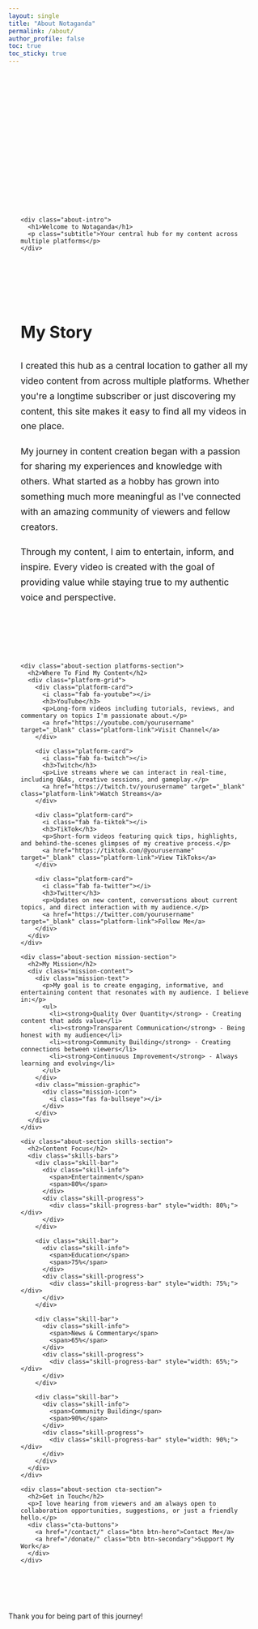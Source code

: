 ```yaml
---
layout: single
title: "About Notaganda"
permalink: /about/
author_profile: false
toc: true
toc_sticky: true
---
```


<div class="about-page">
  <div class="about-header">
    <div class="profile-image">
      <!-- Replace with your actual profile image -->
      <div class="profile-image-placeholder">
        <i class="fas fa-user"></i>
      </div>
    </div>
    
    <div class="about-intro">
      <h1>Welcome to Notaganda</h1>
      <p class="subtitle">Your central hub for my content across multiple platforms</p>
    </div>
  </div>

  <div class="about-content">
    <div class="about-section">
      <h2>My Story</h2>
      <p>I created this hub as a central location to gather all my video content from across multiple platforms. Whether you're a longtime subscriber or just discovering my content, this site makes it easy to find all my videos in one place.</p>
      <p>My journey in content creation began with a passion for sharing my experiences and knowledge with others. What started as a hobby has grown into something much more meaningful as I've connected with an amazing community of viewers and fellow creators.</p>
      <p>Through my content, I aim to entertain, inform, and inspire. Every video is created with the goal of providing value while staying true to my authentic voice and perspective.</p>
    </div>

    <div class="about-section platforms-section">
      <h2>Where To Find My Content</h2>
      <div class="platform-grid">
        <div class="platform-card">
          <i class="fab fa-youtube"></i>
          <h3>YouTube</h3>
          <p>Long-form videos including tutorials, reviews, and commentary on topics I'm passionate about.</p>
          <a href="https://youtube.com/yourusername" target="_blank" class="platform-link">Visit Channel</a>
        </div>
        
        <div class="platform-card">
          <i class="fab fa-twitch"></i>
          <h3>Twitch</h3>
          <p>Live streams where we can interact in real-time, including Q&As, creative sessions, and gameplay.</p>
          <a href="https://twitch.tv/yourusername" target="_blank" class="platform-link">Watch Streams</a>
        </div>
        
        <div class="platform-card">
          <i class="fab fa-tiktok"></i>
          <h3>TikTok</h3>
          <p>Short-form videos featuring quick tips, highlights, and behind-the-scenes glimpses of my creative process.</p>
          <a href="https://tiktok.com/@yourusername" target="_blank" class="platform-link">View TikToks</a>
        </div>
        
        <div class="platform-card">
          <i class="fab fa-twitter"></i>
          <h3>Twitter</h3>
          <p>Updates on new content, conversations about current topics, and direct interaction with my audience.</p>
          <a href="https://twitter.com/yourusername" target="_blank" class="platform-link">Follow Me</a>
        </div>
      </div>
    </div>
    
    <div class="about-section mission-section">
      <h2>My Mission</h2>
      <div class="mission-content">
        <div class="mission-text">
          <p>My goal is to create engaging, informative, and entertaining content that resonates with my audience. I believe in:</p>
          <ul>
            <li><strong>Quality Over Quantity</strong> - Creating content that adds value</li>
            <li><strong>Transparent Communication</strong> - Being honest with my audience</li>
            <li><strong>Community Building</strong> - Creating connections between viewers</li>
            <li><strong>Continuous Improvement</strong> - Always learning and evolving</li>
          </ul>
        </div>
        <div class="mission-graphic">
          <div class="mission-icon">
            <i class="fas fa-bullseye"></i>
          </div>
        </div>
      </div>
    </div>
    
    <div class="about-section skills-section">
      <h2>Content Focus</h2>
      <div class="skills-bars">
        <div class="skill-bar">
          <div class="skill-info">
            <span>Entertainment</span>
            <span>80%</span>
          </div>
          <div class="skill-progress">
            <div class="skill-progress-bar" style="width: 80%;"></div>
          </div>
        </div>
        
        <div class="skill-bar">
          <div class="skill-info">
            <span>Education</span>
            <span>75%</span>
          </div>
          <div class="skill-progress">
            <div class="skill-progress-bar" style="width: 75%;"></div>
          </div>
        </div>
        
        <div class="skill-bar">
          <div class="skill-info">
            <span>News & Commentary</span>
            <span>65%</span>
          </div>
          <div class="skill-progress">
            <div class="skill-progress-bar" style="width: 65%;"></div>
          </div>
        </div>
        
        <div class="skill-bar">
          <div class="skill-info">
            <span>Community Building</span>
            <span>90%</span>
          </div>
          <div class="skill-progress">
            <div class="skill-progress-bar" style="width: 90%;"></div>
          </div>
        </div>
      </div>
    </div>
    
    <div class="about-section cta-section">
      <h2>Get in Touch</h2>
      <p>I love hearing from viewers and am always open to collaboration opportunities, suggestions, or just a friendly hello.</p>
      <div class="cta-buttons">
        <a href="/contact/" class="btn btn-hero">Contact Me</a>
        <a href="/donate/" class="btn btn-secondary">Support My Work</a>
      </div>
    </div>
  </div>
</div>

<style>
  .about-page {
    max-width: 1000px;
    margin: 0 auto 5rem;
    padding: 0 1.5rem;
  }
  
  .about-header {
    display: flex;
    align-items: center;
    gap: 2.5rem;
    margin: 4rem 0 5rem;
    flex-wrap: wrap;
  }
  
  .profile-image {
    flex: 0 0 180px;
    height: 180px;
    border-radius: 50%;
    overflow: hidden;
    box-shadow: var(--shadow-md);
    border: 3px solid var(--color-bg-tertiary);
    position: relative;
  }
  
  .profile-image-placeholder {
    width: 100%;
    height: 100%;
    background: var(--gradient-secondary);
    display: flex;
    align-items: center;
    justify-content: center;
  }
  
  .profile-image-placeholder i {
    font-size: 80px;
    color: rgba(255, 255, 255, 0.8);
  }
  
  .about-intro {
    flex: 1;
  }
  
  .about-intro h1 {
    font-size: 2.8rem;
    margin: 0 0 1rem;
    color: var(--color-text-primary);
  }
  
  .about-intro .subtitle {
    font-size: 1.4rem;
    margin: 0;
    color: var(--color-text-secondary);
    font-weight: 300;
  }
  
  .about-content {
    display: flex;
    flex-direction: column;
    gap: 5rem;
  }
  
  .about-section {
    position: relative;
  }
  
  .about-section h2 {
    font-size: 2rem;
    margin-bottom: 1.5rem;
    color: var(--color-text-primary);
    position: relative;
    padding-bottom: 0.5rem;
  }
  
  .about-section h2::after {
    content: '';
    position: absolute;
    bottom: 0;
    left: 0;
    width: 80px;
    height: 4px;
    background: var(--gradient-primary);
    border-radius: 2px;
  }
  
  .about-section p {
    font-size: 1.1rem;
    line-height: 1.7;
    color: var(--color-text-secondary);
    margin-bottom: 1.2rem;
  }
  
  /* Platforms Section */
  .platform-grid {
    display: grid;
    grid-template-columns: repeat(auto-fill, minmax(200px, 1fr));
    gap: 2rem;
    margin-top: 2rem;
  }
  
  .platform-card {
    background-color: var(--color-bg-secondary);
    border-radius: 10px;
    padding: 2rem 1.5rem;
    text-align: center;
    transition: transform var(--transition-medium), box-shadow var(--transition-medium);
    position: relative;
    overflow: hidden;
    box-shadow: var(--shadow-sm);
  }
  
  .platform-card::before {
    content: '';
    position: absolute;
    top: 0;
    left: 0;
    width: 100%;
    height: 5px;
    background: var(--gradient-primary);
    opacity: 0;
    transition: opacity var(--transition-medium);
  }
  
  .platform-card:hover {
    transform: translateY(-10px);
    box-shadow: var(--shadow-md);
  }
  
  .platform-card:hover::before {
    opacity: 1;
  }
  
  .platform-card i {
    font-size: 2.5rem;
    margin-bottom: 1rem;
    color: var(--color-accent-primary);
  }
  
  .platform-card h3 {
    font-size: 1.3rem;
    margin-bottom: 0.8rem;
    color: var(--color-text-primary);
  }
  
  .platform-card p {
    font-size: 0.95rem;
    color: var(--color-text-secondary);
    margin-bottom: 1.5rem;
  }
  
  .platform-link {
    display: inline-flex;
    align-items: center;
    font-weight: 500;
    color: var(--color-accent-tertiary) !important;
    transition: all var(--transition-fast);
  }
  
  .platform-link::after {
    content: '→';
    opacity: 0;
    margin-left: 0;
    transition: opacity var(--transition-fast), margin-left var(--transition-fast);
  }
  
  .platform-card:hover .platform-link::after {
    opacity: 1;
    margin-left: 5px;
  }
  
  /* Mission Section */
  .mission-content {
    display: flex;
    gap: 3rem;
    align-items: center;
    flex-wrap: wrap;
  }
  
  .mission-text {
    flex: 2 1 400px;
  }
  
  .mission-text ul {
    padding-left: 1.5rem;
  }
  
  .mission-text li {
    margin-bottom: 0.8rem;
    color: var(--color-text-secondary);
  }
  
  .mission-text li strong {
    color: var(--color-text-primary);
  }
  
  .mission-graphic {
    flex: 1 1 200px;
    display: flex;
    justify-content: center;
  }
  
  .mission-icon {
    width: 150px;
    height: 150px;
    border-radius: 50%;
    background: var(--gradient-secondary);
    display: flex;
    align-items: center;
    justify-content: center;
  }
  
  .mission-icon i {
    font-size: 70px;
    color: rgba(255, 255, 255, 0.9);
  }
  
  /* Skills Section */
  .skills-bars {
    margin-top: 2rem;
  }
  
  .skill-bar {
    margin-bottom: 1.5rem;
  }
  
  .skill-info {
    display: flex;
    justify-content: space-between;
    margin-bottom: 0.5rem;
  }
  
  .skill-info span {
    color: var(--color-text-secondary);
    font-weight: 500;
  }
  
  .skill-progress {
    height: 10px;
    background-color: var(--color-bg-tertiary);
    border-radius: 5px;
    overflow: hidden;
  }
  
  .skill-progress-bar {
    height: 100%;
    background: var(--gradient-primary);
    border-radius: 5px;
    animation: progress 1.5s ease-in-out;
  }
  
  @keyframes progress {
    0% {
      width: 0%;
    }
  }
  
  /* CTA Section */
  .cta-section {
    text-align: center;
    background-color: var(--color-bg-secondary);
    padding: 3rem;
    border-radius: 12px;
    margin-top: 2rem;
    box-shadow: var(--shadow-sm);
  }
  
  .cta-section h2 {
    text-align: center;
  }
  
  .cta-section h2::after {
    left: 50%;
    transform: translateX(-50%);
  }
  
  .cta-buttons {
    display: flex;
    gap: 1.5rem;
    justify-content: center;
    margin-top: 2rem;
  }
  
  @media (max-width: 768px) {
    .about-header {
      flex-direction: column;
      align-items: center;
      text-align: center;
      gap: 1.5rem;
    }
    
    .about-intro h1 {
      font-size: 2.2rem;
    }
    
    .about-section h2 {
      font-size: 1.8rem;
    }
    
    .about-section h2::after {
      left: 50%;
      transform: translateX(-50%);
    }
    
    .platform-grid {
      grid-template-columns: repeat(auto-fill, minmax(180px, 1fr));
    }
    
    .about-section {
      text-align: center;
    }
    
    .mission-content {
      flex-direction: column;
      gap: 2rem;
    }
    
    .mission-text ul {
      text-align: left;
    }
    
    .cta-buttons {
      flex-direction: column;
      gap: 1rem;
    }
    
    .cta-buttons .btn {
      width: 100%;
    }
  }
</style>

Thank you for being part of this journey! 
